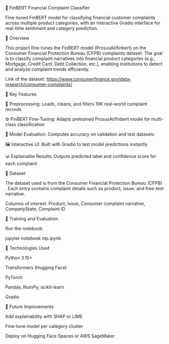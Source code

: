 🧠 FinBERT Financial Complaint Classifier

Fine-tuned FinBERT model for classifying financial customer complaints across multiple product categories, with an interactive Gradio interface for real-time sentiment and category prediction.


📘 Overview

This project fine-tunes the FinBERT model (ProsusAI/finbert) on the Consumer Financial Protection Bureau (CFPB) complaints dataset.
The goal is to classify complaint narratives into financial product categories (e.g., Mortgage, Credit Card, Debt Collection, etc.), enabling institutions to detect and analyze complaint trends efficiently.


Link of the dataset: https://www.consumerfinance.gov/data-research/consumer-complaints/

🧩 Key Features

📂 Preprocessing: Loads, cleans, and filters 19K real-world complaint records

⚙️ FinBERT Fine-Tuning: Adapts pretrained ProsusAI/finbert model for multi-class classification

🧮 Model Evaluation: Computes accuracy on validation and test datasets

🖼 Interactive UI: Built with Gradio to test model predictions instantly

📊 Explainable Results: Outputs predicted label and confidence score for each complaint

📁 Dataset

The dataset used is from the Consumer Financial Protection Bureau (CFPB)
.
Each entry contains complaint details such as product, issue, and free-text narrative.

Columns of interest: Product, Issue, Consumer complaint narrative, CompanyState, Complaint ID

🚀 Training and Evaluation

Run the notebook:

jupyter notebook nlp.ipynb

🧰 Technologies Used

Python 3.10+

Transformers (Hugging Face)

PyTorch

Pandas, NumPy, scikit-learn

Gradio

🎯 Future Improvements

Add explainability with SHAP or LIME

Fine-tune model per category cluster

Deploy on Hugging Face Spaces or AWS SageMaker
